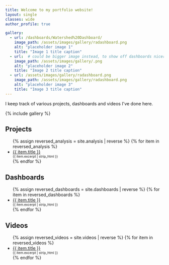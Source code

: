 ```yaml
---
title: Welcome to my portfolio website!
layout: single
classes: wide
author_profile: true

gallery:
  - url: /dashboards/Watershed%20Dashboard/
    image_path: /assets/images/gallery/radashboard.png
    alt: "placeholder image 1"
    title: "Image 1 title caption"
  - url:  # could be bigger image instead, to show off dashboards nicer
    image_path: /assets/images/gallery/.png
    alt: "placeholder image 2"
    title: "Image 2 title caption"
  - url: /assets/images/gallery/radashboard.png
    image_path: /assets/images/gallery/radashboard.png
    alt: "placeholder image 3"
    title: "Image 3 title caption"
---
```


I keep track of various projects, dashboards and videos I've done here.

{% include gallery %}

## Projects
<ul>
  {% assign reversed_analysis = site.analysis | reverse %}
  {% for item in reversed_analysis %}
    <li>
      <a href="{{ item.url }}">{{ item.title }}</a>
      <span style="display: block; font-size: 0.75em;"> 
        {{ item.excerpt | strip_html }} 
      </span>
    </li>
  {% endfor %}
</ul>

## Dashboards
<ul>
  {% assign reversed_dashboards = site.dashboards | reverse %}
  {% for item in reversed_dashboards %}
    <li>
      <a href="{{ item.url }}">{{ item.title }}</a>
      <span style="display: block; font-size: 0.75em;"> 
        {{ item.excerpt | strip_html }} 
      </span>
    </li>
  {% endfor %}
</ul>

## Videos
<ul>
  {% assign reversed_videos = site.videos | reverse %}
  {% for item in reversed_videos %}
    <li>
      <a href="{{ item.url }}">{{ item.title }}</a>
      <span style="display: block; font-size: 0.75em;"> 
        {{ item.excerpt | strip_html }} 
      </span>
    </li>
  {% endfor %}
</ul>
